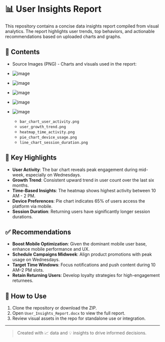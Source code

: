 # 📊 User Insights Report

This repository contains a concise data insights report compiled from visual analytics. The report highlights user trends, top behaviors, and actionable recommendations based on uploaded charts and graphs.

## 📁 Contents

- Source Images (PNG) - Charts and visuals used in the report:
- ![image](https://github.com/user-attachments/assets/6c3890ec-5a42-4de9-8cdc-baa22f1d9662)
- ![image](https://github.com/user-attachments/assets/9f751eb4-fbbb-4473-a1f7-fcdc6f9aeb0d)
- ![image](https://github.com/user-attachments/assets/9c67fbed-525f-45d3-94f5-15b28a9d7ead)
- ![image](https://github.com/user-attachments/assets/b3e331d4-83ac-4dee-8da3-c8b24e56c09a)
- ![image](https://github.com/user-attachments/assets/f20883ec-4bfe-4383-b695-53d0e51df3c9)





  - `bar_chart_user_activity.png`
  - `user_growth_trend.png`
  - `heatmap_time_activity.png`
  - `pie_chart_device_usage.png`
  - `line_chart_session_duration.png`

## 📌 Key Highlights

- **User Activity**: The bar chart reveals peak engagement during mid-week, especially on Wednesdays.
- **Growth Trend**: Consistent upward trend in user count over the last six months.
- **Time-Based Insights**: The heatmap shows highest activity between 10 AM - 2 PM.
- **Device Preferences**: Pie chart indicates 65% of users access the platform via mobile.
- **Session Duration**: Returning users have significantly longer session durations.

## ✅ Recommendations

- **Boost Mobile Optimization**: Given the dominant mobile user base, enhance mobile performance and UX.
- **Schedule Campaigns Midweek**: Align product promotions with peak usage on Wednesdays.
- **Target Time Windows**: Focus notifications and push content during 10 AM–2 PM slots.
- **Retain Returning Users**: Develop loyalty strategies for high-engagement returnees.

## 🚀 How to Use

1. Clone the repository or download the ZIP.
2. Open `User_Insights_Report.docx` to view the full report.
3. Review visual assets in the repo for standalone use or integration.

---

> Created with 📈 data and 💡 insights to drive informed decisions.

